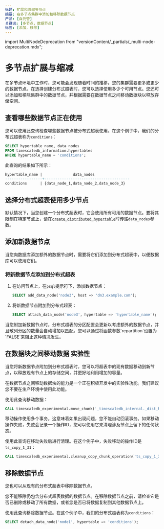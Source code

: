 ```yaml
---
标题: 扩展和收缩多节点
摘要: 在多节点集群中添加和移除数据节点
产品: [自托管]
关键词: [多节点，数据节点]
标签: [添加，移除]
---
```


import MultiNodeDeprecation from "versionContent/_partials/_multi-node-deprecation.mdx";

<MultiNodeDeprecation />

# 多节点扩展与缩减

在多节点环境中工作时，您可能会发现随着时间的推移，您的集群需要更多或更少的数据节点。在选择创建分布式超表时，您可以选择使用多少个可用节点。您还可以添加和移除集群中的数据节点，并根据需要在数据节点之间移动数据块以释放存储空间。

## 查看哪些数据节点正在使用

您可以使用此查询检查哪些数据节点被分布式超表使用。在这个例子中，我们的分布式超表称为`conditions`：

```sql
SELECT hypertable_name, data_nodes
FROM timescaledb_information.hypertables
WHERE hypertable_name = 'conditions';
```

此查询的结果如下所示：

```sql
hypertable_name |              data_nodes
-----------------+---------------------------------------
conditions      | {data_node_1,data_node_2,data_node_3}
```

## 选择分布式超表使用多少节点

默认情况下，当您创建一个分布式超表时，它会使用所有可用的数据节点。要将其限制在特定节点上，请在[`create_distributed_hypertable`][create_distributed_hypertable]时传递`data_nodes`参数。

## 添加新数据节点

当您向数据库添加额外的数据节点时，需要将它们添加到分布式超表中，以便数据库可以使用它们。

<Procedure>

### 将新数据节点添加到分布式超表

1.  在访问节点上，在`psql`提示符下，添加数据节点：

    ```sql
    SELECT add_data_node('node3', host => 'dn3.example.com');
    ```

1.  将新数据节点附加到分布式超表：

    ```sql
    SELECT attach_data_node('node3', hypertable => 'hypertable_name');
    ```

<Highlight type="important">
当您附加新数据节点时，分布式超表的分区配置会更新以考虑额外的数据节点，并且散列分区的数量会自动增加以匹配。您可以通过将函数参数`repartition`设置为`FALSE`来阻止这种情况发生。
</Highlight>

</Procedure>

## 在数据块之间移动数据 <Tag type="experimental">实验性</Tag>

当您将新数据节点附加到分布式超表时，您可以将超表中的现有数据移动到新节点，以释放现有节点上的存储空间，并更好地利用增加的容量。

<Highlight type="warning">
在数据节点之间移动数据块的能力是一个正在积极开发中的实验性功能。我们建议您不要在生产环境中使用此功能。
</Highlight>

使用此查询移动数据：

```sql
CALL timescaledb_experimental.move_chunk('_timescaledb_internal._dist_hyper_1_1_chunk', 'data_node_3', 'data_node_2');
```

移动操作使用多个事务，这意味着如果出现问题，您不能自动回滚事务。如果移动操作失败，失败会记录一个操作ID，您可以使用它来清理涉及节点上留下的任何状态。

使用此查询在移动失败后进行清理。在这个例子中，失败移动的操作ID是`ts_copy_1_31`：

```sql
CALL timescaledb_experimental.cleanup_copy_chunk_operation('ts_copy_1_31');
```

## 移除数据节点

您也可以从现有的分布式超表中移除数据节点。

<Highlight type="warning">
您不能移除仍包含分布式超表数据的数据节点。在移除数据节点之前，请检查它是否已删除或移动了所有数据，或者您是否已将数据复制到其他数据节点上。
</Highlight>

使用此查询移除数据节点。在这个例子中，我们的分布式超表称为`conditions`：

```sql
SELECT detach_data_node('node1', hypertable => 'conditions');
```

[create_distributed_hypertable]: /api/:currentVersion:/distributed-hypertables/create_distributed_hypertable/

